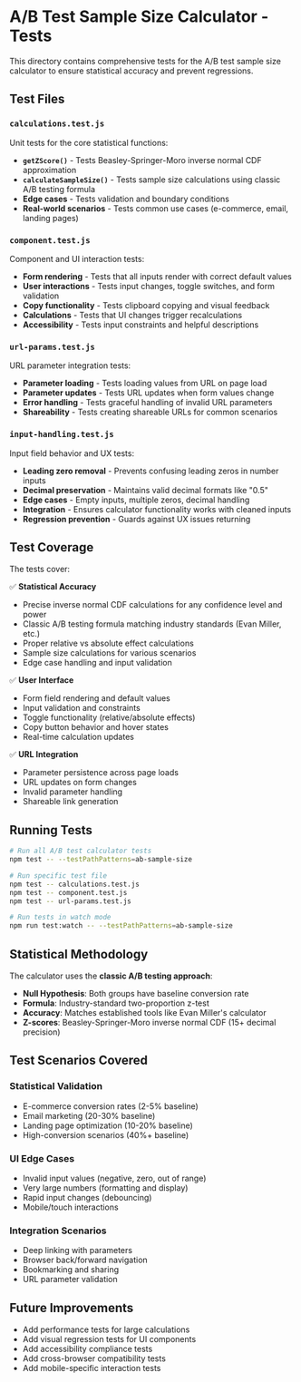 # A/B Test Sample Size Calculator - Tests

This directory contains comprehensive tests for the A/B test sample size calculator to ensure statistical accuracy and prevent regressions.

## Test Files

### `calculations.test.js`
Unit tests for the core statistical functions:
- **`getZScore()`** - Tests Beasley-Springer-Moro inverse normal CDF approximation
- **`calculateSampleSize()`** - Tests sample size calculations using classic A/B testing formula
- **Edge cases** - Tests validation and boundary conditions  
- **Real-world scenarios** - Tests common use cases (e-commerce, email, landing pages)

### `component.test.js`
Component and UI interaction tests:
- **Form rendering** - Tests that all inputs render with correct default values
- **User interactions** - Tests input changes, toggle switches, and form validation
- **Copy functionality** - Tests clipboard copying and visual feedback
- **Calculations** - Tests that UI changes trigger recalculations
- **Accessibility** - Tests input constraints and helpful descriptions

### `url-params.test.js`
URL parameter integration tests:
- **Parameter loading** - Tests loading values from URL on page load
- **Parameter updates** - Tests URL updates when form values change
- **Error handling** - Tests graceful handling of invalid URL parameters
- **Shareability** - Tests creating shareable URLs for common scenarios

### `input-handling.test.js`
Input field behavior and UX tests:
- **Leading zero removal** - Prevents confusing leading zeros in number inputs
- **Decimal preservation** - Maintains valid decimal formats like "0.5"
- **Edge cases** - Empty inputs, multiple zeros, decimal handling
- **Integration** - Ensures calculator functionality works with cleaned inputs
- **Regression prevention** - Guards against UX issues returning

## Test Coverage

The tests cover:

✅ **Statistical Accuracy**
- Precise inverse normal CDF calculations for any confidence level and power
- Classic A/B testing formula matching industry standards (Evan Miller, etc.)
- Proper relative vs absolute effect calculations
- Sample size calculations for various scenarios
- Edge case handling and input validation

✅ **User Interface**
- Form field rendering and default values
- Input validation and constraints
- Toggle functionality (relative/absolute effects)
- Copy button behavior and hover states
- Real-time calculation updates

✅ **URL Integration**
- Parameter persistence across page loads
- URL updates on form changes
- Invalid parameter handling
- Shareable link generation

## Running Tests

```bash
# Run all A/B test calculator tests
npm test -- --testPathPatterns=ab-sample-size

# Run specific test file
npm test -- calculations.test.js
npm test -- component.test.js
npm test -- url-params.test.js

# Run tests in watch mode
npm run test:watch -- --testPathPatterns=ab-sample-size
```

## Statistical Methodology

The calculator uses the **classic A/B testing approach**:
- **Null Hypothesis**: Both groups have baseline conversion rate
- **Formula**: Industry-standard two-proportion z-test  
- **Accuracy**: Matches established tools like Evan Miller's calculator
- **Z-scores**: Beasley-Springer-Moro inverse normal CDF (15+ decimal precision)

## Test Scenarios Covered

### Statistical Validation
- E-commerce conversion rates (2-5% baseline)
- Email marketing (20-30% baseline)  
- Landing page optimization (10-20% baseline)
- High-conversion scenarios (40%+ baseline)

### UI Edge Cases
- Invalid input values (negative, zero, out of range)
- Very large numbers (formatting and display)
- Rapid input changes (debouncing)
- Mobile/touch interactions

### Integration Scenarios
- Deep linking with parameters
- Browser back/forward navigation
- Bookmarking and sharing
- URL parameter validation

## Future Improvements

- Add performance tests for large calculations
- Add visual regression tests for UI components
- Add accessibility compliance tests
- Add cross-browser compatibility tests
- Add mobile-specific interaction tests